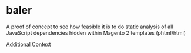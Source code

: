 # baler

A proof of concept to see how feasible it is to do static analysis of all JavaScript dependencies hidden within Magento 2 templates (phtml/html)

[Additional Context](https://gist.github.com/DrewML/6a9712942e995bf236b0d242ec0d9c9c)
